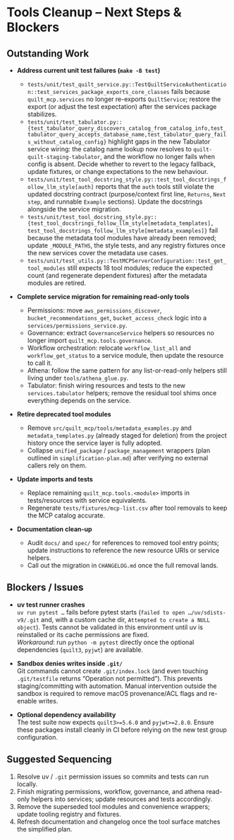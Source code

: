 # Tools Cleanup – Next Steps & Blockers

## Outstanding Work

- **Address current unit test failures (`make -B test`)**
  - `tests/unit/test_quilt_service.py::TestQuiltServiceAuthentication::test_services_package_exports_core_classes` fails because `quilt_mcp.services` no longer re-exports `QuiltService`; restore the export (or adjust the test expectation) after the services package stabilizes.
  - `tests/unit/test_tabulator.py::{test_tabulator_query_discovers_catalog_from_catalog_info,test_tabulator_query_accepts_database_name,test_tabulator_query_fails_without_catalog_config}` highlight gaps in the new Tabulator service wiring: the catalog name lookup now resolves to `quilt-quilt-staging-tabulator`, and the workflow no longer fails when config is absent. Decide whether to revert to the legacy fallback, update fixtures, or change expectations to the new behaviour.
  - `tests/unit/test_tool_docstring_style.py::test_tool_docstrings_follow_llm_style[auth]` reports that the `auth` tools still violate the updated docstring contract (purpose/context first line, `Returns`, `Next step`, and runnable `Example` sections). Update the docstrings alongside the service migration.
  - `tests/unit/test_tool_docstring_style.py::{test_tool_docstrings_follow_llm_style[metadata_templates], test_tool_docstrings_follow_llm_style[metadata_examples]}` fail because the metadata tool modules have already been removed; update `_MODULE_PATHS`, the style tests, and any registry fixtures once the new services cover the metadata use cases.
  - `tests/unit/test_utils.py::TestMCPServerConfiguration::test_get_tool_modules` still expects 18 tool modules; reduce the expected count (and regenerate dependent fixtures) after the metadata modules are retired.

- **Complete service migration for remaining read-only tools**
  - Permissions: move `aws_permissions_discover`, `bucket_recommendations_get`, `bucket_access_check` logic into a `services/permissions_service.py`.
  - Governance: extract `GovernanceService` helpers so resources no longer import `quilt_mcp.tools.governance`.
  - Workflow orchestration: relocate `workflow_list_all` and `workflow_get_status` to a service module, then update the resource to call it.
  - Athena: follow the same pattern for any list-or-read-only helpers still living under `tools/athena_glue.py`.
  - Tabulator: finish wiring resources and tests to the new `services.tabulator` helpers; remove the residual tool shims once everything depends on the service.

- **Retire deprecated tool modules**
  - Remove `src/quilt_mcp/tools/metadata_examples.py` and `metadata_templates.py` (already staged for deletion) from the project history once the service layer is fully adopted.
  - Collapse `unified_package` / `package_management` wrappers (plan outlined in `simplification-plan.md`) after verifying no external callers rely on them.

- **Update imports and tests**
  - Replace remaining `quilt_mcp.tools.<module>` imports in tests/resources with service equivalents.
  - Regenerate `tests/fixtures/mcp-list.csv` after tool removals to keep the MCP catalog accurate.

- **Documentation clean-up**
  - Audit `docs/` and `spec/` for references to removed tool entry points; update instructions to reference the new resource URIs or service helpers.
  - Call out the migration in `CHANGELOG.md` once the full removal lands.

## Blockers / Issues

- **uv test runner crashes**  
  `uv run pytest …` fails before pytest starts (`failed to open …/uv/sdists-v9/.git` and, with a custom cache dir, `Attempted to create a NULL object`). Tests cannot be validated in this environment until uv is reinstalled or its cache permissions are fixed.  
  _Workaround_: run `python -m pytest` directly once the optional dependencies (`quilt3`, `pyjwt`) are available.

- **Sandbox denies writes inside `.git/`**  
  Git commands cannot create `.git/index.lock` (and even touching `.git/testfile` returns “Operation not permitted”). This prevents staging/committing with automation. Manual intervention outside the sandbox is required to remove macOS provenance/ACL flags and re-enable writes.

- **Optional dependency availability**  
  The test suite now expects `quilt3>=5.6.0` and `pyjwt>=2.8.0`. Ensure these packages install cleanly in CI before relying on the new test group configuration.

## Suggested Sequencing

1. Resolve uv / `.git` permission issues so commits and tests can run locally.
2. Finish migrating permissions, workflow, governance, and athena read-only helpers into services; update resources and tests accordingly.
3. Remove the superseded tool modules and convenience wrappers; update tooling registry and fixtures.
4. Refresh documentation and changelog once the tool surface matches the simplified plan.
